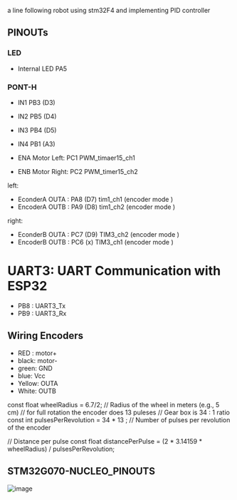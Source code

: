 a line following robot using stm32F4 and implementing PID controller
## PINOUTs 
### LED
- Internal LED  PA5 
### PONT-H 
- IN1 PB3  (D3)	
- IN2 PB5  (D4)	
- IN3 PB4  (D5)
- IN4 PB1  (A3)

- ENA Motor Left: PC1  PWM_timaer15_ch1   
- ENB Motor Right:  PC2  PWM_timer15_ch2  

left:  

- EconderA OUTA : PA8 (D7) tim1_ch1 (encoder mode ) 
- EncoderA OUTB : PA9 (D8) tim1_ch2 (encoder mode )

right: 

- EconderB OUTA : PC7 (D9) TIM3_ch2 (encoder mode )
- EncoderB OUTB : PC6 (x) TIM3_ch1 (encoder mode )

# UART3: UART Communication with ESP32 
- PB8 : UART3_Tx 
- PB9 : UART3_Rx 

## Wiring  Encoders

- RED : motor+
- black: motor-
- green: GND
- blue: Vcc 
- Yellow: OUTA 
- White: OUTB 

const float wheelRadius = 6.7/2; // Radius of the wheel in meters (e.g., 5 cm)
// for full rotation the encoder does 13 puleses 
// Gear box  is 34 : 1 ratio 
const int pulsesPerRevolution = 34 * 13 ; // Number of pulses per revolution of the encoder

// Distance per pulse
const float distancePerPulse = (2 * 3.14159 * wheelRadius) / pulsesPerRevolution;





## STM32G070-NUCLEO_PINOUTS
![image](./Docs/stm32g070-NUCLEO_PINOUTS.png)